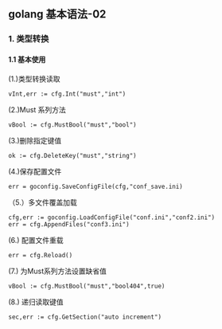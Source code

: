 ## golang 基本语法-02 ##
### 1. 类型转换  ###
#### 1.1 基本使用 ####
(1.)类型转换读取  
	
	vInt,err := cfg.Int("must","int")  
(2.)Must 系列方法

	vBool := cfg.MustBool("must","bool")
(3.)删除指定键值  

	ok := cfg.DeleteKey("must","string")
(4.)保存配置文件
	
	err = goconfig.SaveConfigFile(cfg,"conf_save.ini)
（5.）多文件覆盖加载
	
	cfg,err := goconfig.LoadConfigFile("conf.ini","conf2.ini")
	err = cfg.AppendFiles("conf3.ini")
(6.) 配置文件重载

	err = cfg.Reload()
(7.) 为Must系列方法设置缺省值
	
	vBool := cfg.MustBool("must","bool404",true)
(8.) 递归读取键值  
	
	sec,err := cfg.GetSection("auto increment")
